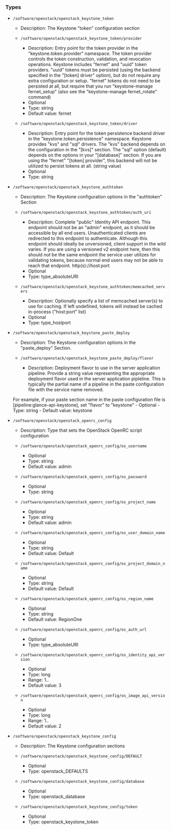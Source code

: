 
### Types

 - `/software/openstack/openstack_keystone_token`
    - Description:
    The Keystone "token" configuration section

    - `/software/openstack/openstack_keystone_token/provider`
        - Description: Entry point for the token provider in the "keystone.token.provider"
    namespace. The token provider controls the token construction, validation,
    and revocation operations. Keystone includes "fernet" and "uuid" token
    providers. "uuid" tokens must be persisted (using the backend specified in
    the "[token] driver" option), but do not require any extra configuration or
    setup. "fernet" tokens do not need to be persisted at all, but require that
    you run "keystone-manage fernet_setup" (also see the "keystone-manage
    fernet_rotate" command)
        - Optional
        - Type: string
        - Default value: fernet
    - `/software/openstack/openstack_keystone_token/driver`
        - Description: Entry point for the token persistence backend driver in the
    "keystone.token.persistence" namespace. Keystone provides "kvs" and "sql"
    drivers. The "kvs" backend depends on the configuration in the "[kvs]"
    section. The "sql" option (default) depends on the options in your
    "[database]" section. If you are using the "fernet" "[token] provider", this
    backend will not be utilized to persist tokens at all. (string value)
        - Optional
        - Type: string
 - `/software/openstack/openstack_keystone_authtoken`
    - Description:
    The Keystone configuration options in the "authtoken" Section

    - `/software/openstack/openstack_keystone_authtoken/auth_uri`
        - Description: Complete "public" Identity API endpoint. This endpoint should not be an
    "admin" endpoint, as it should be accessible by all end users. Unauthenticated
    clients are redirected to this endpoint to authenticate. Although this
    endpoint should  ideally be unversioned, client support in the wild varies.
    If you are using a versioned v2 endpoint here, then this  should *not* be the
    same endpoint the service user utilizes  for validating tokens, because normal
    end users may not be  able to reach that endpoint. http(s)://host:port
        - Optional
        - Type: type_absoluteURI
    - `/software/openstack/openstack_keystone_authtoken/memcached_servers`
        - Description: Optionally specify a list of memcached server(s) to use for caching. If left
    undefined, tokens will instead be cached in-process ("host:port" list)
        - Optional
        - Type: type_hostport
 - `/software/openstack/openstack_keystone_paste_deploy`
    - Description:
    The Keystone configuration options in the "paste_deploy" Section.

    - `/software/openstack/openstack_keystone_paste_deploy/flavor`
        - Description: Deployment flavor to use in the server application pipeline.
    Provide a string value representing the appropriate deployment
    flavor used in the server application pipleline. This is typically
    the partial name of a pipeline in the paste configuration file with
    the service name removed.

    For example, if your paste section name in the paste configuration
    file is [pipeline:glance-api-keystone], set "flavor" to
    "keystone"
        - Optional
        - Type: string
        - Default value: keystone
 - `/software/openstack/openstack_openrc_config`
    - Description:
Type that sets the OpenStack OpenRC script configuration

    - `/software/openstack/openstack_openrc_config/os_username`
        - Optional
        - Type: string
        - Default value: admin
    - `/software/openstack/openstack_openrc_config/os_password`
        - Optional
        - Type: string
    - `/software/openstack/openstack_openrc_config/os_project_name`
        - Optional
        - Type: string
        - Default value: admin
    - `/software/openstack/openstack_openrc_config/os_user_domain_name`
        - Optional
        - Type: string
        - Default value: Default
    - `/software/openstack/openstack_openrc_config/os_project_domain_name`
        - Optional
        - Type: string
        - Default value: Default
    - `/software/openstack/openstack_openrc_config/os_region_name`
        - Optional
        - Type: string
        - Default value: RegionOne
    - `/software/openstack/openstack_openrc_config/os_auth_url`
        - Optional
        - Type: type_absoluteURI
    - `/software/openstack/openstack_openrc_config/os_identity_api_version`
        - Optional
        - Type: long
        - Range: 1..
        - Default value: 3
    - `/software/openstack/openstack_openrc_config/os_image_api_version`
        - Optional
        - Type: long
        - Range: 1..
        - Default value: 2
 - `/software/openstack/openstack_keystone_config`
    - Description:
    The Keystone configuration sections

    - `/software/openstack/openstack_keystone_config/DEFAULT`
        - Optional
        - Type: openstack_DEFAULTS
    - `/software/openstack/openstack_keystone_config/database`
        - Optional
        - Type: openstack_database
    - `/software/openstack/openstack_keystone_config/token`
        - Optional
        - Type: openstack_keystone_token
